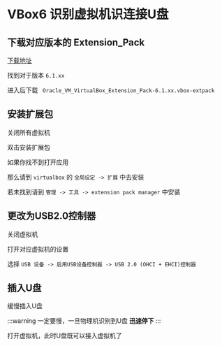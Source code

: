 # VBox6 识别虚拟机识连接U盘

## 下载对应版本的 Extension_Pack

[下载地址](https://download.virtualbox.org/virtualbox/)

找到对于版本 `6.1.xx`

进入后下载 ` Oracle_VM_VirtualBox_Extension_Pack-6.1.xx.vbox-extpack`

## 安装扩展包

关闭所有虚拟机

双击安装扩展包

如果你找不到打开应用

那么请到 `virtualbox` 的 `全局设定 -> 扩展` 中去安装

若未找到请到 `管理 -> 工具 -> extension pack manager` 中安装

## 更改为USB2.0控制器

关闭虚拟机

打开对应虚拟机的设置

选择 `USB 设备 -> 启用USB设备控制器 -> USB 2.0 (OHCI + EHCI)控制器`

## 插入U盘

缓慢插入U盘

:::warning
一定要慢，一旦物理机识别到U盘 **迅速停下**
:::

打开虚拟机，此时U盘既可以接入虚拟机了
